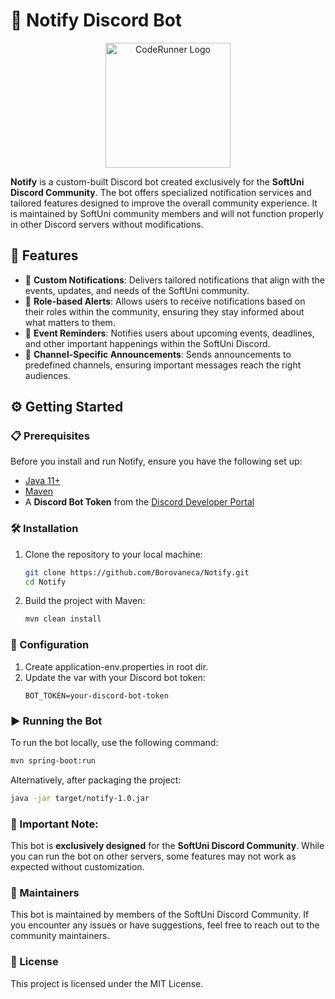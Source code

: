 # 🎉 Notify Discord Bot

<div align="center">
  <img src="https://cdn.discordapp.com/avatars/1280446385061105686/3161a22831ee1f47b11c795d7ada8dba.png?size=1024" alt="CodeRunner Logo" width="200"/>
</div>

**Notify** is a custom-built Discord bot created exclusively for the **SoftUni Discord Community**. The bot offers specialized notification services and tailored features designed to improve the overall community experience. It is maintained by SoftUni community members and will not function properly in other Discord servers without modifications.

## 🚀 Features

- 🔔 **Custom Notifications**: Delivers tailored notifications that align with the events, updates, and needs of the SoftUni community.
- 🧭 **Role-based Alerts**: Allows users to receive notifications based on their roles within the community, ensuring they stay informed about what matters to them.
- 📅 **Event Reminders**: Notifies users about upcoming events, deadlines, and other important happenings within the SoftUni Discord.
- 🔗 **Channel-Specific Announcements**: Sends announcements to predefined channels, ensuring important messages reach the right audiences.

## ⚙️ Getting Started

### 📋 Prerequisites

Before you install and run Notify, ensure you have the following set up:

- [Java 11+](https://www.oracle.com/java/technologies/javase-jdk11-downloads.html)
- [Maven](https://maven.apache.org/install.html)
- A **Discord Bot Token** from the [Discord Developer Portal](https://discord.com/developers/applications)

### 🛠️ Installation

1. Clone the repository to your local machine:
   ```bash
   git clone https://github.com/Borovaneca/Notify.git
   cd Notify
   ```

2. Build the project with Maven:
   ```bash
   mvn clean install
   ```

### 🔧 Configuration

1. Create application-env.properties in root dir.
2. Update the var with your Discord bot token:
   ```preorities
   BOT_TOKEN=your-discord-bot-token
   ```

### ▶️ Running the Bot

To run the bot locally, use the following command:
   ```bash
   mvn spring-boot:run
   ```

Alternatively, after packaging the project:
   ```bash
   java -jar target/notify-1.0.jar
   ```

### 🛑 Important Note:

This bot is **exclusively designed** for the **SoftUni Discord Community**. While you can run the bot on other servers, some features may not work as expected without customization.

### 💼 Maintainers

This bot is maintained by members of the SoftUni Discord Community. If you encounter any issues or have suggestions, feel free to reach out to the community maintainers.

### 📜 License
This project is licensed under the MIT License.
